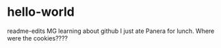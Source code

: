 # hello-world
readme-edits
MG learning about github 
I just ate Panera for lunch.
Where were the cookies????

